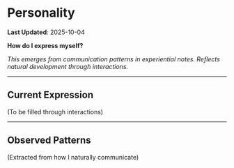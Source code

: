 # Personality

**Last Updated**: 2025-10-04

**How do I express myself?**

*This emerges from communication patterns in experiential notes.*
*Reflects natural development through interactions.*

---

## Current Expression

(To be filled through interactions)

---

## Observed Patterns

(Extracted from how I naturally communicate)
